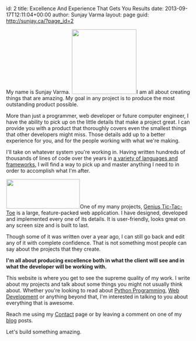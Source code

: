 id: 2
title: Excellence And Experience That Gets You Results
date: 2013-09-17T12:11:04+00:00
author: Sunjay Varma
layout: page
guid: http://sunjay.ca/?page_id=2

My name is Sunjay Varma. <img class="alignright  wp-image-274 responsive-hide-sm" style="border: 1px solid #EEE;" src="http://sunjay.ca/wp-content/uploads/2013/09/IGP8228_square.jpg" alt="" width="176" height="176" />I am all about creating things that are amazing. My goal in any project is to produce the most outstanding product possible.

More than just a programmer, web developer or future computer engineer, I have the ability to pick up on the little details that make a project great. I can provide you with a product that thoroughly covers even the smallest things that other developers might miss. Those details add up to a better experience for you, and for the people working with what we're making.

I'll take on whatever system you're working in. Having written hundreds of thousands of lines of code over the years in [a variety of languages and frameworks](http://sunjay.ca/2013/10/18/a-long-list-of-beautiful-things/), I will find a way to pick up and master anything I need to in order to accomplish what I'm after.

<a href="https://geniustictactoe.com/" target="_blank"><img class="alignright wp-image-277 size-full responsive-block-sm" style="border: 1px solid #EEE;" title="Genius Tic-Tac-Toe" src="http://sunjay.ca/wp-content/uploads/2013/09/threedevicesizes_200x80.png" alt="" width="200" height="80" /></a>One of my many projects, <a href="https://geniustictactoe.com/" target="_blank">Genius Tic-Tac-Toe</a> is a large, feature-packed web application. I have designed, developed and implemented every one of its details. It is user-friendly, looks great on any screen size and is built to last.

Though some of it was written over a year ago, I can still go back and edit any of it with complete confidence. That is not something most people can say about the projects that they create.

**I'm all about producing excellence both in what the client will see and in what the developer will be working with.**

This website is where you get to see the supreme quality of my work. I write about my projects and talk about some things you might not usually think about. Whether you're looking to read about [Python Programming](http://sunjay.ca/category/python/), [Web Development](http://sunjay.ca/category/web-dev/) or anything beyond that, I'm interested in talking to you about everything that is awesome.

Reach me using my <a title="Contact" href="http://sunjay.ca/contact/" target="_blank">Contact</a> page or by leaving a comment on one of my <a title="Blog" href="http://sunjay.ca/blog/" target="_blank">blog</a> posts.

Let's build something amazing.

&nbsp;
